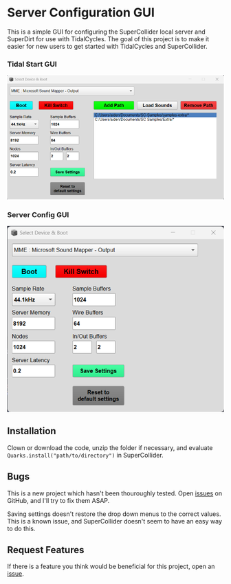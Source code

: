 # Server Configuration GUI

This is a simple GUI for configuring the SuperCollider local server and SuperDirt for use with TidalCycles. The goal of this project is to make it easier for new users to get started with TidalCycles and SuperCollider.

### Tidal Start GUI
![](tidalgui.png)

### Server Config GUI
![](servergui.png)

## Installation

Clown or download the code, unzip the folder if necessary, and evaluate `Quarks.install("path/to/directory")` in SuperCollider.

## Bugs

This is a new project which hasn't been thouroughly tested. Open [issues](https://github.com/intothebeans/SC-ServerConfigGUI/issues) on GitHub, and I'll try to fix them ASAP.

Saving settings doesn't restore the drop down menus to the correct values. This is a known issue, and SuperCollider doesn't seem to have an easy way to do this.

## Request Features

If there is a feature you think would be beneficial for this project, open an [issue](https://github.com/intothebeans/SC-ServerConfigGUI/issues).
